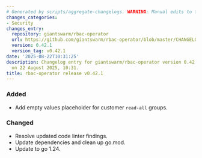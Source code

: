```yaml
---
# Generated by scripts/aggregate-changelogs. WARNING: Manual edits to this files will be overwritten.
changes_categories:
- Security
changes_entry:
  repository: giantswarm/rbac-operator
  url: https://github.com/giantswarm/rbac-operator/blob/master/CHANGELOG.md#0421---2025-08-21
  version: 0.42.1
  version_tag: v0.42.1
date: '2025-08-22T10:31:25'
description: Changelog entry for giantswarm/rbac-operator version 0.42.1, published
  on 22 August 2025, 10:31.
title: rbac-operator release v0.42.1
---
```


### Added
- Add empty values placeholder for customer `read-all` groups.
### Changed
- Resolve updated code linter findings.
- Update dependencies and clean up go.mod.
- Update to go 1.24.
